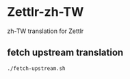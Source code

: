 # Zettlr-zh-TW

zh-TW translation for Zettlr

## fetch upstream translation

```bash
./fetch-upstream.sh
```
